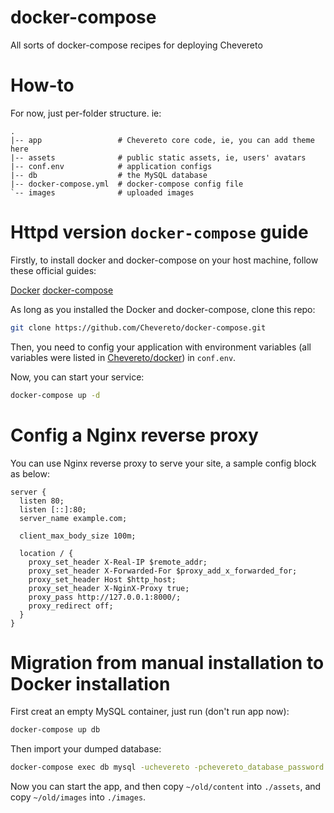 # docker-compose
All sorts of docker-compose recipes for deploying Chevereto

# How-to

For now, just per-folder structure. ie:

```
.
|-- app                 # Chevereto core code, ie, you can add theme here
|-- assets              # public static assets, ie, users' avatars
|-- conf.env            # application configs
|-- db                  # the MySQL database
|-- docker-compose.yml  # docker-compose config file
`-- images              # uploaded images
```

# Httpd version `docker-compose` guide

Firstly, to install docker and docker-compose on your host machine, follow these official guides:

[Docker](https://docs.docker.com/get-docker/)
[docker-compose](https://docs.docker.com/compose/install/)

As long as you installed the Docker and docker-compose, clone this repo:

```bash
git clone https://github.com/Chevereto/docker-compose.git
```

Then, you need to config your application with environment variables (all variables were listed in [Chevereto/docker](https://github.com/Chevereto/docker#readme)) in `conf.env`.

Now, you can start your service:

```bash
docker-compose up -d
```

# Config a Nginx reverse proxy

You can use Nginx reverse proxy to serve your site, a sample config block as below:

```nginx
server {
  listen 80;
  listen [::]:80;
  server_name example.com;

  client_max_body_size 100m;

  location / {
    proxy_set_header X-Real-IP $remote_addr;
    proxy_set_header X-Forwarded-For $proxy_add_x_forwarded_for;
    proxy_set_header Host $http_host;
    proxy_set_header X-NginX-Proxy true;
    proxy_pass http://127.0.0.1:8000/;
    proxy_redirect off;
  }
}
```

# Migration from manual installation to Docker installation

First creat an empty MySQL container, just run (don't run app now):

```bash
docker-compose up db
```

Then import your dumped database:

```bash
docker-compose exec db mysql -uchevereto -pchevereto_database_password chevereto < chevereto.sql
```

Now you can start the app, and then copy `~/old/content` into `./assets`, and copy `~/old/images` into `./images`.
